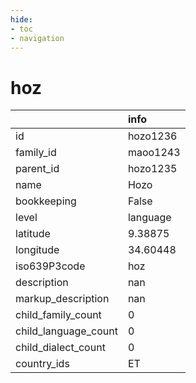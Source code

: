 ```yaml
---
hide:
- toc
- navigation
---
```

# hoz
|                      | info     |
|:---------------------|:---------|
| id                   | hozo1236 |
| family_id            | maoo1243 |
| parent_id            | hozo1235 |
| name                 | Hozo     |
| bookkeeping          | False    |
| level                | language |
| latitude             | 9.38875  |
| longitude            | 34.60448 |
| iso639P3code         | hoz      |
| description          | nan      |
| markup_description   | nan      |
| child_family_count   | 0        |
| child_language_count | 0        |
| child_dialect_count  | 0        |
| country_ids          | ET       |